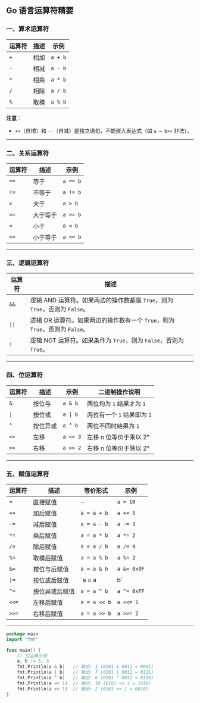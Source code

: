 ## Go 语言运算符精要

### 一、算术运算符
| 运算符 | 描述       | 示例           |
|--------|------------|----------------|
| `+`    | 相加       | `a + b`        |
| `-`    | 相减       | `a - b`        |
| `*`    | 相乘       | `a * b`        |
| `/`    | 相除       | `a / b`        |
| `%`    | 取模       | `a % b`        |

**注意**：  
- `++`（自增）和 `--`（自减）是独立语句，不能嵌入表达式（如 `a = b++` 非法）。

---

### 二、关系运算符
| 运算符 | 描述               | 示例           |
|--------|--------------------|----------------|
| `==`   | 等于               | `a == b`       |
| `!=`   | 不等于             | `a != b`       |
| `>`    | 大于               | `a > b`        |
| `>=`   | 大于等于           | `a >= b`       |
| `<`    | 小于               | `a < b`        |
| `<=`   | 小于等于           | `a <= b`       |

---

### 三、逻辑运算符
| 运算符 | 描述                                                                 |
|--------|----------------------------------------------------------------------|
| `&&`   | 逻辑 AND 运算符。如果两边的操作数都是 `True`，则为 `True`，否则为 `False`。 |
| `\|\|` | 逻辑 OR 运算符。如果两边的操作数有一个 `True`，则为 `True`，否则为 `False`。  |
| `!`    | 逻辑 NOT 运算符。如果条件为 `True`，则为 `False`，否则为 `True`。            |

---

### 四、位运算符
| 运算符 | 描述               | 示例           | 二进制操作说明         |
|--------|--------------------|----------------|------------------------|
| `&`    | 按位与             | `a & b`        | 两位均为 `1` 结果才为 `1` |
| `\|`    | 按位或             | `a \| b`        | 两位有一个 `1` 结果即为 `1` |
| `^`    | 按位异或           | `a ^ b`        | 两位不同时结果为 `1`      |
| `<<`   | 左移               | `a << 3`       | 左移 n 位等价于乘以 2ⁿ   |
| `>>`   | 右移               | `a >> 2`       | 右移 n 位等价于除以 2ⁿ   |

---

### 五、赋值运算符
| 运算符 | 描述           | 等价形式       | 示例           |
|--------|----------------|----------------|----------------|
| `=`    | 直接赋值       | -              | `a = 10`       |
| `+=`   | 加后赋值       | `a = a + b`    | `a += 5`       |
| `-=`   | 减后赋值       | `a = a - b`    | `a -= 3`       |
| `*=`   | 乘后赋值       | `a = a * b`    | `a *= 2`       |
| `/=`   | 除后赋值       | `a = a / b`    | `a /= 4`       |
| `%=`   | 取模后赋值     | `a = a % b`    | `a %= 2`       |
| `&=`   | 按位与后赋值   | `a = a & b`    | `a &= 0x0F`    |
| `\|=`   | 按位或后赋值   | `a = a | b`    | `a |= 0x80`    |
| `^=`   | 按位异或后赋值 | `a = a ^ b`    | `a ^= 0xFF`    |
| `<<=`  | 左移后赋值     | `a = a << b`   | `a <<= 1`      |
| `>>=`  | 右移后赋值     | `a = a >> b`   | `a >>= 2`      |

---

```go
package main
import "fmt"

func main() {
    // 位运算示例
    a, b := 5, 3
    fmt.Println(a & b)   // 输出: 1 (0101 & 0011 = 0001)
    fmt.Println(a | b)   // 输出: 7 (0101 | 0011 = 0111)
    fmt.Println(a ^ b)   // 输出: 6 (0101 ^ 0011 = 0110)
    fmt.Println(a << 1)  // 输出: 10 (0101 << 1 = 1010)
    fmt.Println(a >> 1)  // 输出: 2 (0101 >> 1 = 0010)
}

